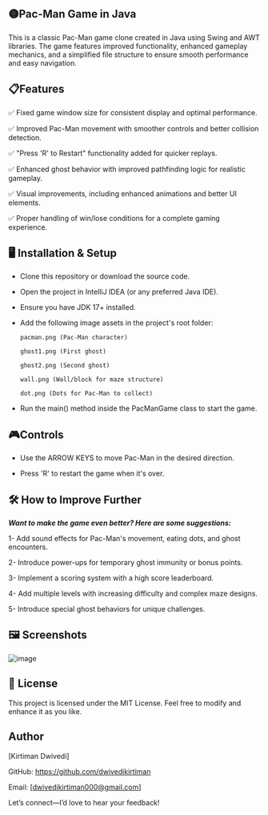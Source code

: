 ## 🟡Pac-Man Game in Java

This is a classic Pac-Man game clone created in Java using Swing and AWT libraries. The game features improved functionality, enhanced gameplay mechanics, and a simplified file structure to ensure smooth performance and easy navigation.


##  📋Features

✅ Fixed game window size for consistent display and optimal performance.

✅ Improved Pac-Man movement with smoother controls and better collision detection.

✅ "Press 'R' to Restart" functionality added for quicker replays.

✅ Enhanced ghost behavior with improved pathfinding logic for realistic gameplay.

✅ Visual improvements, including enhanced animations and better UI elements.

✅ Proper handling of win/lose conditions for a complete gaming experience.


## 🖥️ Installation & Setup

- Clone this repository or download the source code.

- Open the project in IntelliJ IDEA (or any preferred Java IDE).

- Ensure you have JDK 17+ installed.

- Add the following image assets in the project's root folder:

   ```pacman.png (Pac-Man character)```

   ```ghost1.png (First ghost)```

   ```ghost2.png (Second ghost)```

   ```wall.png (Wall/block for maze structure)```

   ```dot.png (Dots for Pac-Man to collect)```

- Run the main() method inside the PacManGame class to start the game.


## 🎮Controls

- Use the ARROW KEYS to move Pac-Man in the desired direction.

- Press 'R' to restart the game when it's over.


## 🛠️ How to Improve Further

 ***Want to make the game even better? Here are some suggestions:***

1- Add sound effects for Pac-Man's movement, eating dots, and ghost encounters.

2- Introduce power-ups for temporary ghost immunity or bonus points.

3- Implement a scoring system with a high score leaderboard.

4- Add multiple levels with increasing difficulty and complex maze designs.

5- Introduce special ghost behaviors for unique challenges.


## 🖼️ Screenshots

![image](https://github.com/user-attachments/assets/c5e63244-65be-4bbe-bfc6-8a927aea19b9)


## 📄 License

This project is licensed under the MIT License. Feel free to modify and enhance it as you like.


## Author

[Kirtiman Dwivedi]

GitHub: https://github.com/dwivedikirtiman

Email: [dwivedikirtiman000@gmail.com]

Let’s connect—I’d love to hear your feedback!

